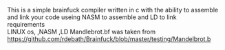 This is a simple brainfuck compiler written in c with the ability to assemble and link your code useing NASM to assemble and LD to link  
requirements  
LINUX os,
,NASM 
,LD
Mandlebrot.bf was taken from https://github.com/rdebath/Brainfuck/blob/master/testing/Mandelbrot.b
